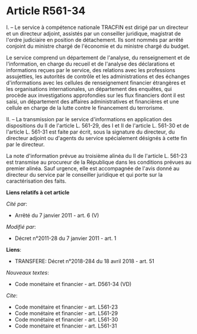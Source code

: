 # Article R561-34

I. – Le service à compétence nationale TRACFIN est dirigé par un directeur et un directeur adjoint, assistés par un
conseiller juridique, magistrat de l'ordre judiciaire en position de détachement. Ils sont nommés par arrêté conjoint du
ministre chargé de l'économie et du ministre chargé du budget.

Le service comprend un département de l'analyse, du renseignement et de l'information, en charge du recueil et de l'analyse
des déclarations et informations reçues par le service, des relations avec les professions assujetties, les autorités de
contrôle et les administrations et des échanges d'informations avec les cellules de renseignement financier étrangères et les
organisations internationales, un département des enquêtes, qui procède aux investigations approfondies sur les flux
financiers dont il est saisi, un département des affaires administratives et financières et une cellule en charge de la lutte
contre le financement du terrorisme.

II. – La transmission par le service d'informations en application des dispositions du II de l'article L. 561-29, des I et II
de l'article L. 561-30 et de l'article L. 561-31 est faite par écrit, sous la signature du directeur, du directeur adjoint ou
d'agents du service spécialement désignés à cette fin par le directeur.

La note d'information prévue au troisième alinéa du II de l'article L. 561-23 est transmise au procureur de la République
dans les conditions prévues au premier alinéa. Sauf urgence, elle est accompagnée de l'avis donné au directeur du service par
le conseiller juridique et qui porte sur la caractérisation des faits.

**Liens relatifs à cet article**

_Cité par_:

  - Arrêté du 7 janvier 2011 - art. 6 (V)

_Modifié par_:

  - Décret n°2011-28 du 7 janvier 2011 - art. 1

**Liens**:

  - TRANSFERE: Décret n°2018-284 du 18 avril 2018 - art. 51

_Nouveaux textes_:

  - Code monétaire et financier - art. D561-34 (VD)

_Cite_:

  - Code monétaire et financier - art. L561-23
  - Code monétaire et financier - art. L561-29
  - Code monétaire et financier - art. L561-30
  - Code monétaire et financier - art. L561-31
